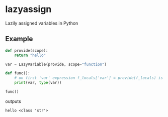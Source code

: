 # lazyassign
Lazily assigned variables in Python

## Example
```py
def provide(scope):
    return "hello"

var = LazyVariable(provide, scope="function")

def func():
    # on first 'var' expression f_locals['var'] = provide(f_locals) is triggered
    print(var, type(var))

func()
```
outputs
```
hello <class 'str'>
```
